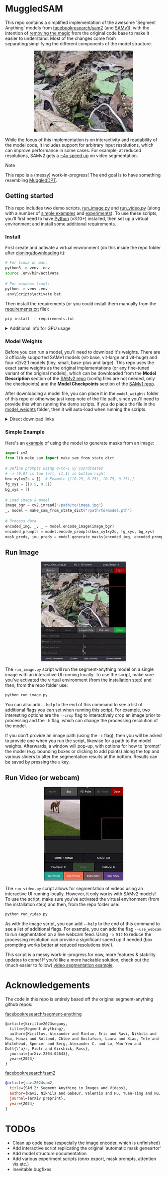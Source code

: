 # MuggledSAM

This repo contains a simplified implementation of the awesome 'Segment Anything' models from [facebookresearch/sam2](https://github.com/facebookresearch/sam2) (and [SAMv1](https://github.com/facebookresearch/segment-anything)), with the intention of [removing the magic](https://en.wikipedia.org/wiki/Muggle) from the original code base to make it easier to understand. Most of the changes come from separating/simplifying the different components of the model structure.

<p align="center">
  <img src=".readme_assets/demo_anim.gif">
</p>

While the focus of this implementation is on interactivity and readability of the model code, it includes support for arbitrary input resolutions, which can improve performance in some cases. For example, at reduced resolutions, SAMv2 gets a [~4x speed up](https://github.com/heyoeyo/muggled_sam/tree/main/simple_examples#video-segmentation) on video segmentation.

> [!Note]
> This repo is a (messy) work-in-progress! The end goal is to have something resembling [MuggledDPT](https://github.com/heyoeyo/muggled_dpt).

## Getting started

This repo includes two demo scripts, [run_image.py](https://github.com/heyoeyo/muggled_sam/blob/main/run_image.py) and [run_video.py](https://github.com/heyoeyo/muggled_sam/blob/main/run_video.py) (along with a number of [simple examples](https://github.com/heyoeyo/muggled_sam/tree/main/simple_examples) and [experiments](https://github.com/heyoeyo/muggled_sam/tree/main/experiments)). To use these scripts, you'll first need to have [Python](https://www.python.org/) (v3.10+) installed, then set up a virtual environment and install some additional requirements.

### Install
First create and activate a virtual environment (do this inside the repo folder after [cloning/downloading](https://docs.github.com/en/repositories/creating-and-managing-repositories/cloning-a-repository) it):
```bash
# For linux or mac:
python3 -m venv .env
source .env/bin/activate

# For windows (cmd):
python -m venv .env
.env\Scripts\activate.bat
```

Then install the requirements (or you could install them manually from the [requirements.txt](https://github.com/heyoeyo/muggled_sam/blob/main/requirements.txt) file):
```bash
pip install -r requirements.txt
```

<details>
<summary>Additional info for GPU usage</summary>

If you're using Windows and want to use an Nvidia GPU or if you're on Linux and don't have a GPU, you'll need to use a slightly different install command to make use of your hardware setup. You can use the [Pytorch installer guide](https://pytorch.org/get-started/locally/) to figure out the command to use. For example, for GPU use on Windows it may look something like:
```bash
pip3 uninstall torch  # <-- Do this first if you already installed from the requirements.txt file
pip3 install torch --index-url https://download.pytorch.org/whl/cu121
```

**Note**: With the Windows install as-is, you may get an error about a `missing c10.dll` dependency. Downloading and installing this [mysterious .exe file](https://aka.ms/vs/16/release/vc_redist.x64.exe) seems to fix the problem.

</details>



### Model Weights

Before you can run a model, you'll need to download it's weights. There are 3 officially supported SAMv1 models (vit-base, vit-large and vit-huge) and four v2/v2.1 models (tiny, small, base-plus and large). This repo uses the exact same weights as the original implementations (or any fine-tuned variant of the original models), which can be downloaded from the **Model Description** section of the [SAMv2 repo](https://github.com/facebookresearch/sam2?tab=readme-ov-file#model-description) (config files are not needed, only the checkpoints) and the **Model Checkpoints** section of the [SAMv1 repo](https://github.com/facebookresearch/segment-anything?tab=readme-ov-file#model-checkpoints).

After downloading a model file, you can place it in the `model_weights` folder of this repo or otherwise just keep note of the file path, since you'll need to provide this when running the demo scripts. If you do place the file in the [model_weights](https://github.com/heyoeyo/muggled_sam/tree/main/model_weights) folder, then it will auto-load when running the scripts.

<details>

<summary>Direct download links</summary>

The tables below include direct download links to all of the supported models. **Note:** These are all links to the original repos, none of these files belong to MuggledSAM!

| SAMv2.1 Models | Size (MB) |
| -----| -----|
| [sam2.1_hiera_tiny](https://dl.fbaipublicfiles.com/segment_anything_2/092824/sam2.1_hiera_tiny.pt) | 160 |
| [sam2.1_hiera_small](https://dl.fbaipublicfiles.com/segment_anything_2/092824/sam2.1_hiera_small.pt) | 185 |
| [sam2.1_hiera_base_plus](https://dl.fbaipublicfiles.com/segment_anything_2/092824/sam2.1_hiera_base_plus.pt) | 325 |
| [sam2.1_hiera_large](https://dl.fbaipublicfiles.com/segment_anything_2/092824/sam2.1_hiera_large.pt) | 900 |

| SAMv2 Models | Size (MB) |
| -----| -----|
| [sam2_hiera_tiny](https://dl.fbaipublicfiles.com/segment_anything_2/072824/sam2_hiera_tiny.pt) | 160 |
| [sam2_hiera_small](https://dl.fbaipublicfiles.com/segment_anything_2/072824/sam2_hiera_small.pt) | 185 |
| [sam2_hiera_base_plus](https://dl.fbaipublicfiles.com/segment_anything_2/072824/sam2_hiera_base_plus.pt) | 325 |
| [sam2_hiera_large](https://dl.fbaipublicfiles.com/segment_anything_2/072824/sam2_hiera_large.pt) | 900 |

| SAMv1 Models | Size (MB) |
| -----| -----|
| [sam-vit-base](https://dl.fbaipublicfiles.com/segment_anything/sam_vit_b_01ec64.pth) | 375 |
| [sam-vit-large](https://dl.fbaipublicfiles.com/segment_anything/sam_vit_l_0b3195.pth) | 1250 |
| [sam-vit-huge](https://dl.fbaipublicfiles.com/segment_anything/sam_vit_h_4b8939.pth) | 2560 |

</details>

### Simple Example
Here's an [example](https://github.com/heyoeyo/muggled_sam/tree/main/simple_examples/image_segmentation.py) of using the model to generate masks from an image:
```python
import cv2
from lib.make_sam import make_sam_from_state_dict

# Define prompts using 0-to-1 xy coordinates
# -> (0,0) is top-left, (1,1) is bottom-right
box_xy1xy2s = []  # Example [((0.25, 0.25), (0.75, 0.75))]
fg_xys = [(0.5, 0.5)]
bg_xys = []

# Load image & model
image_bgr = cv2.imread("/path/to/image.jpg")
_, model = make_sam_from_state_dict("/path/to/model.pth")

# Process data
encoded_img, _, _ = model.encode_image(image_bgr)
encoded_prompts = model.encode_prompts(box_xy1xy2s, fg_xys, bg_xys)
mask_preds, iou_preds = model.generate_masks(encoded_img, encoded_prompts)
```

## Run Image

<p align="center">
  <img src=".readme_assets/run_image_anim.gif">
</p>

The `run_image.py` script will run the segment-anything model on a single image with an interactive UI running locally. To use the script, make sure you've activated the virtual environment (from the installation step) and then, from the repo folder use:
```bash
python run_image.py
```

You can also add  `--help` to the end of this command to see a list of additional flags you can set when running this script. For example, two interesting options are the `--crop` flag to interactively crop an image prior to processing and the `-b` flag, which can change the processing resolution of the model.

If you don't provide an image path (using the `-i` flag), then you will be asked to provide one when you run the script, likewise for a path to the model weights. Afterwards, a window will pop-up, with options for how to 'prompt' the model (e.g. bounding boxes or clicking to add points) along the top and various sliders to alter the segmentation results at the bottom. Results can be saved by pressing the `s` key.


## Run Video (or webcam)


<p align="center">
  <img src=".readme_assets/run_video_anim.gif">
</p>


The `run_video.py` script allows for segmentation of videos using an interactive UI running locally. However, it only works with SAMv2 models!
To use the script, make sure you've activated the virtual environment (from the installation step) and then, from the repo folder use:
```bash
python run_video.py
```

As with the image script, you can add `--help` to the end of this command to see a list of additional flags. For example, you can add the flag `--use_webcam` to run segmentation on a live webcam feed. Using `-b 512` to reduce the processing resolution can provide a significant speed up if needed (box prompting works better at reduced resolutions btw!).

This script is a messy work-in-progress for now, more features & stability updates to come! If you'd like a more hackable solution, check out the (much easier to follow) [video segmentation example](https://github.com/heyoeyo/muggled_sam/blob/main/simple_examples/video_segmentation.py).


# Acknowledgements

The code in this repo is entirely based off the original segment-anything github repos:

[facebookresearch/segment-anything](https://github.com/facebookresearch/segment-anything)
```
@article{kirillov2023segany,
  title={Segment Anything},
  author={Kirillov, Alexander and Mintun, Eric and Ravi, Nikhila and Mao, Hanzi and Rolland, Chloe and Gustafson, Laura and Xiao, Tete and Whitehead, Spencer and Berg, Alexander C. and Lo, Wan-Yen and Doll{\'a}r, Piotr and Girshick, Ross},
  journal={arXiv:2304.02643},
  year={2023}
}
```


[facebookresearch/sam2](https://github.com/facebookresearch/sam2)
```bibtex
@article{ravi2024sam2,
  title={SAM 2: Segment Anything in Images and Videos},
  author={Ravi, Nikhila and Gabeur, Valentin and Hu, Yuan-Ting and Hu, Ronghang and Ryali, Chaitanya and Ma, Tengyu and Khedr, Haitham and R{\"a}dle, Roman and Rolland, Chloe and Gustafson, Laura and Mintun, Eric and Pan, Junting and Alwala, Kalyan Vasudev and Carion, Nicolas and Wu, Chao-Yuan and Girshick, Ross and Doll{\'a}r, Piotr and Feichtenhofer, Christoph},
  journal={arXiv preprint},
  year={2024}
}
```


# TODOs
- Clean up code base (especially the image encoder, which is unfinished)
- Add interactive script replicating the original 'automatic mask geneartor'
- Add model structure documentation
- Add various experiment scripts (onnx export, mask prompts, attention vis etc.)
- Inevitable bugfixes